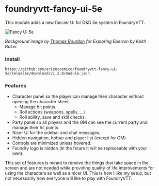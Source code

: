 # foundryvtt-fancy-ui-5e

This module adds a new fancier UI for D&D 5e system in FoundryVTT.

![Fancy UI 5e](https://github.com/erizocosmico/foundryvtt-fancy-ui-5e/blob/main/examples/full.png?raw=true)

_Background image by [Thomas Bourdon](https://thomasbourdon.artstation.com/) for Exploring Eberron by Keith Baker._

### Install

```
https://github.com/erizocosmico/foundryvtt-fancy-ui-5e/releases/download/v1.2.0/module.json
```

### Features

- Character panel so the player can manage their character without opening the character sheet.
  - Manage hit points.
  - Roll actions (weapons, spells, ...)
  - Roll ability, save and skill checks.
- Party panel so all players and the GM can see the current party and manage their hit points.
- Nicer UI for the sidebar and chat messages.
- Hidden navigation, hotbar and player list (except for GM).
- Controls are minimized unless hovered.
- Foundry logo is hidden (in the future it will be replaceable with your own).

This set of features is meant to remove the things that take space in the screen and are not needed while providing quality of life improvements for using the characters as well as a nicer UI. This is how I like my setup, but not necessarily how everyone will like to play with FoundryVTT.
